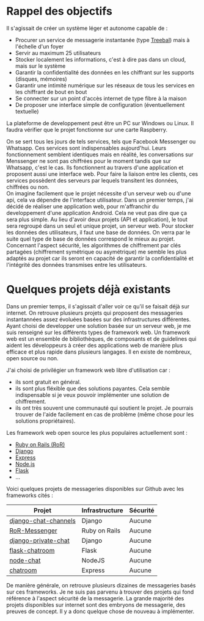 # Rappel des objectifs

Il s'agissait de créer un système léger et autonome capable de :
- Procurer un service de messagerie instantanée (type [Treebal](https://www.treebal.green/)) mais à l'échelle d'un foyer
- Servir au maximum 25 utilisateurs
- Stocker localement les informations, c'est à dire pas dans un cloud, mais sur le système
- Garantir la confidentialité des données en les chiffrant sur les supports (disques, mémoires)
- Garantir une intimité numérique sur les réseaux de tous les services en les chiffrant de bout en bout
- Se connecter sur un point d'accès internet de type fibre à la maison
- De proposer une interface simple de configuration (éventuellement textuelle)

La plateforme de developpement peut être un PC sur Windows ou Linux. Il faudra vérifier que le projet fonctionne sur une carte Raspberry.

On se sert tous les jours de tels services, tels que Facebook Messenger ou Whatsapp. Ces services sont indispensables aujourd'hui. Leurs fonctionnement semblent identiques mais en réalité, les conversations sur Menssenger ne sont pas chiffrées pour le moment tandis que sur Whatsapp, c'est le cas. Ils fonctionnent au travers d'une application et proposent aussi une interface web. Pour faire la liaison entre les clients, ces services possèdent des serveurs par lequels transitent les données, chiffrées ou non.  
On imagine facilement que le projet nécessite d'un serveur web ou d'une api, cela va dépendre de l'interface utilisateur. Dans un premier temps, j'ai décidé de réaliser une application web, pour m'affranchir du developpement d'une application Android. Cela ne veut pas dire que ça sera plus simple. Au lieu d'avoir deux projets (API et application), le tout sera regroupé dans un seul et unique projet, un serveur web. Pour stocker les données des utilisateurs, il faut une base de données. On verra par le suite quel type de base de données correspond le mieux au projet. Concernant l'aspect sécurité, les algorithmes de chiffrement par clés partagées (chiffrement symétrique ou asymétrique) me semble les plus adaptés au projet car ils seront en capacité de garantir la confidentialité et l'intégrité des données transmises entre les utilisateurs. 

# Quelques projets déjà existants

Dans un premier temps, il s'agissait d'aller voir ce qu'il se faisait déjà sur internet. On retrouve plusieurs projets qui proposent des messageries instantannées assez évoluées basées sur des infrastructures différentes. Ayant choisi de developper une solution basée sur un serveur web, je me suis renseigné sur les différents types de framework web. Un framework web est un ensemble de bibliothèques, de composants et de guidelines qui aident les développeurs à créer des applications web de manière plus efficace et plus rapide dans plusieurs langages. Il en existe de nombreux, open source ou non.  

J'ai choisi de privilégier un framework web libre d'utilisation car :
- ils sont gratuit en général.
- ils sont plus fléxible que des solutions payantes. Cela semble indispensable si je veux pouvoir implémenter une solution de chiffrement.
- ils ont très souvent une communauté qui soutient le projet. Je pourrais trouver de l'aide facilement en cas de problème (même chose pour les solutions propriétaires).  

Les framework web open source les plus populaires actuellement sont :
- [Ruby on Rails (RoR)](https://rubyonrails.org/)
- [Django](https://www.djangoproject.com/)
- [Express](https://expressjs.com/fr/)
- [Node.js](https://nodejs.org/en/)
- [Flask](https://flask.palletsprojects.com/en/2.2.x/)
- ...  

Voici quelques projets de messageries disponibles sur Github avec les frameworks cités :

| Projet | Infrastructure | Sécurité | 
|---------------|----------------|----------|
| [django-chat-channels](https://github.com/narrowfail/django-channels-chat)  | Django | Aucune |
| [RoR-Messenger](https://github.com/essaji/RoR-Messenger)  | Ruby on Rails | Aucune |
| [django-private-chat](https://github.com/Bearle/django_private_chat2) | Django  | Aucune  | 
| [flask-chatroom](https://github.com/ppd0705/flask_chatroom)  | Flask  | Aucune  | 
| [node-chat](https://github.com/igorantun/node-chat)  | NodeJS  | Aucune  | 
| [chatroom](https://github.com/systenics/ChatRoom)  | Express  | Aucune  | 

De manière générale, on retrouve plusieurs dizaines de messageries basés sur ces frameworks. Je ne suis pas parvenu à trouver des projets qui fond référence à l'aspect sécurité de la messagerie. La grande majorité des projets disponibles sur internet sont des embryons de messagerie, des preuves de concept. Il y a donc quelque chose de nouveau à implémenter.